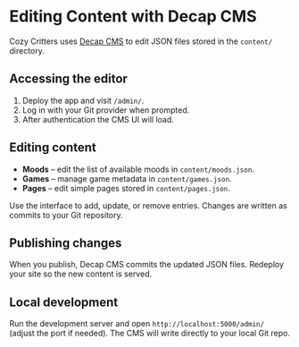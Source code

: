 # Editing Content with Decap CMS

Cozy Critters uses [Decap CMS](https://decapcms.org/) to edit JSON files stored in the `content/` directory.

## Accessing the editor

1. Deploy the app and visit `/admin/`.
2. Log in with your Git provider when prompted.
3. After authentication the CMS UI will load.

## Editing content

- **Moods** – edit the list of available moods in `content/moods.json`.
- **Games** – manage game metadata in `content/games.json`.
- **Pages** – edit simple pages stored in `content/pages.json`.

Use the interface to add, update, or remove entries. Changes are written as commits to your Git repository.

## Publishing changes

When you publish, Decap CMS commits the updated JSON files. Redeploy your site so the new content is served.

## Local development

Run the development server and open `http://localhost:5000/admin/` (adjust the port if needed). The CMS will write directly to your local Git repo.
